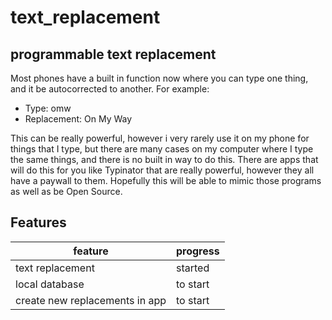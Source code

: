 # text_replacement

## programmable text replacement

Most phones have a built in function now where you can type one thing, and it be autocorrected to another. For example:

- Type: omw
- Replacement: On My Way

This can be really powerful, however i very rarely use it on my phone for things that I type, but there are many cases on my computer where I type the same things, and there is no built in way to do this. There are apps that will do this for you like Typinator that are really powerful, however they all have a paywall to them. Hopefully this will be able to mimic those programs as well as be Open Source.

## Features

| feature                        | progress |
| ------------------------------ | -------- |
| text replacement               | started  |
| local database                 | to start |
| create new replacements in app | to start |
